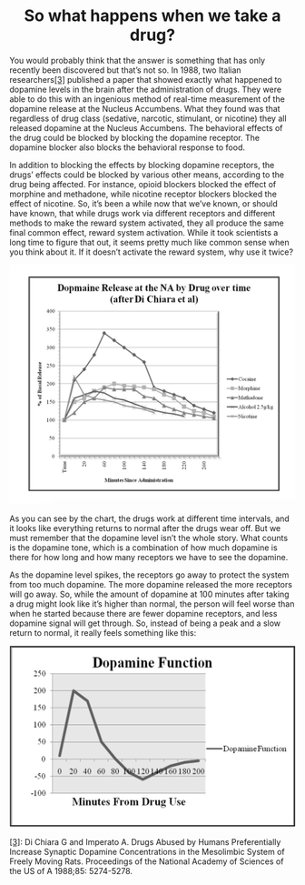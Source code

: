 <center><h1>So what happens when we take a drug?</h1></center>

You would probably think that the answer is something that has only recently been discovered but that’s not so. In 1988, two Italian researchers<a name="ref3" href="#foot3">[3]</a> published a paper that showed exactly what happened to dopamine levels in the brain after the administration of drugs. They were able to do this with an ingenious method of real-time measurement of the dopamine release at the Nucleus Accumbens. What they found was that regardless of drug class (sedative, narcotic, stimulant, or nicotine) they all released dopamine at the Nucleus Accumbens. The behavioral effects of the drug could be blocked by blocking the dopamine receptor. The dopamine blocker also blocks the behavioral response to food.

In addition to blocking the effects by blocking dopamine receptors, the drugs’ effects could be blocked by various other means, according to the drug being affected. For instance, opioid blockers blocked the effect of morphine and methadone, while nicotine receptor blockers blocked the effect of nicotine. So, it’s been a while now that we’ve known, or should have known, that while drugs work via different receptors and different methods to make the reward system activated, they all produce the same final common effect, reward system activation. While it took scientists a long time to figure that out, it seems pretty much like common sense when you think about it. If it doesn’t activate the reward system, why use it twice?

![Dopamine Release](./What_happens_1.jpg)

As you can see by the chart, the drugs work at different time intervals, and it looks like everything returns to normal after the drugs wear off. But we must remember that the dopamine level isn’t the whole story. What counts is the dopamine tone, which is a combination of how much dopamine is there for how long and how many receptors we have to see the dopamine.

As the dopamine level spikes, the receptors go away to protect the system from too much dopamine. The more dopamine released the more receptors will go away. So, while the amount of dopamine at 100 minutes after taking a drug might look like it’s higher than normal, the person will feel worse than when he started because there are fewer dopamine receptors, and less dopamine signal will get through. So, instead of being a peak and a slow return to normal, it really feels something like this:

![Dopamine Function](./Dopamine_Function.jpg)


<a name="foot3" href="#ref3">[3]</a>: Di Chiara G and Imperato A. Drugs Abused by Humans Preferentially Increase Synaptic Dopamine Concentrations in the Mesolimbic System of Freely Moving Rats. Proceedings of the National Academy of Sciences of the US of A 1988;85: 5274-5278.
